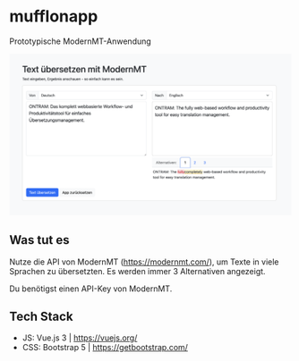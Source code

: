 # mufflonapp
Prototypische ModernMT-Anwendung

![Alt text](/screenshots/mufflonapp01.png?raw=true "Screenshot der mufflonapp")

## Was tut es

Nutze die API von ModernMT (https://modernmt.com/), um Texte in viele Sprachen zu übersetzten. Es werden immer 3 Alternativen angezeigt.

Du benötigst einen API-Key von ModernMT.

## Tech Stack

- JS: Vue.js 3 | https://vuejs.org/
- CSS: Bootstrap 5 | https://getbootstrap.com/
